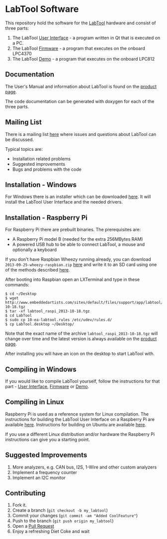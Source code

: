 LabTool Software
================

This repository hold the software for the [LabTool][1] hardware and consist of three parts:

1. The LabTool [User Interface](app) - a program written in Qt that is executed on a PC.
2. The LabTool [Firmware](fw) - a program that executes on the onboard LPC4370
3. The LabTool [Demo](fw_812) - a program that executes on the onboard LPC812

Documentation
-------------
The User's Manual and information about LabTool is found on the [product page][1].

The code documentation can be generated with doxygen for each of the three parts.

Mailing List
------------
There is a mailing list [here](https://groups.google.com/d/forum/labtool) where issues and questions about LabTool can be discussed.

Typical topics are:
* Installation related problems
* Suggested improvements
* Bugs and problems with the code

Installation - Windows
----------------------
For Windows there is an installer which can be downloaded [here][1]. It will install the LabTool User Interface and the needed drivers.

Installation - Raspberry Pi
---------------------------
For Raspberry Pi there are prebuilt binaries. The prerequisites are:
* A Raspberry Pi model B (needed for the extra 256MBytes RAM)
* A powered USB hub to be able to connect LabTool, a mouse and optionally a keyboard

If you don't have Raspbian Wheezy running already, you can download `2013-09-25-wheezy-raspbian.zip` [here][4] and write it to an SD card using one of the methods described [here][3].

After booting into Raspbian open an LXTerminal and type in these commands:

    $ cd ~/Desktop
    $ wget http://www.embeddedartists.com/sites/default/files/support/app/labtool/labtool_raspi_2013-10-18.tgz
    $ tar -xf labtool_raspi_2013-10-18.tgz
    $ cd LabTool
    $ sudo cp 10-ea-labtool.rules /etc/udev/rules.d/
    $ cp LabTool.desktop ~/Desktop/

Note that the exact name of the archive `labtool_raspi_2013-10-18.tgz` will change over time and the latest version is always available on the [product page][1].

After installing you will have an icon on the desktop to start LabTool with.

Compiling in Windows
--------------------
If you would like to compile LabTool yourself, follow the instructions for that part - [User Interface](app/COMPILE.md), [Firmware](fw/COMPILE.md) or [Demo](fw_812/COMPILE.md).

Compiling in Linux
------------------
Raspberry Pi is used as a reference system for Linux compilation. The instructions for building the LabTool User Interface on a Raspberry Pi are available [here](app/COMPILE.raspi.md). Instructions for building on Ubuntu are available [here](app/COMPILE.ubuntu.md).

If you use a different Linux distribution and/or hardware the Raspberry Pi instructions can give you a starting point.

Suggested Improvements
----------------------
1. More analyzers, e.g. CAN bus, I2S, 1-Wire and other custom analyzers
2. Implement a frequency counter
3. Implement an I2C monitor

Contributing
------------
1. Fork it.
2. Create a branch (`git checkout -b my_labtool`)
3. Commit your changes (`git commit -am "Added CoolFeature"`)
4. Push to the branch (`git push origin my_labtool`)
5. Open a [Pull Request][2]
6. Enjoy a refreshing Diet Coke and wait


[1]: http://www.embeddedartists.com/products/app/labtool.php
[2]: http://github.com/embeddedartists/LabTool/pulls
[3]: http://www.raspberrypi.org
[4]: http://www.raspberrypi.org/downloads
[5]: http://www.raspbian.org/

